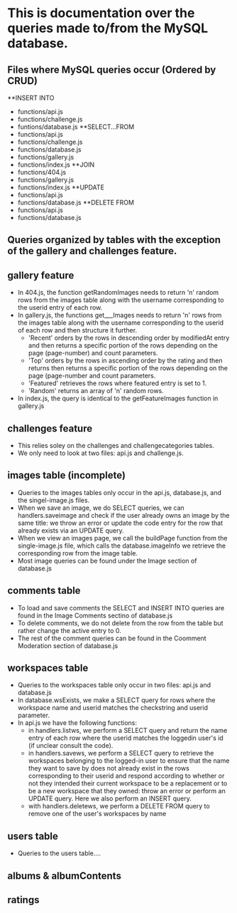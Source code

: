 
# This is documentation over the queries made to/from the MySQL database.


## Files where MySQL queries occur (Ordered by CRUD)
**INSERT INTO
* functions/api.js
* functions/challenge.js
* funtions/database.js
**SELECT...FROM 
* functions/api.js
* functions/challenge.js
* functions/database.js
* functions/gallery.js
* functions/index.js
**JOIN
* functions/404.js
* functions/gallery.js
* functions/index.js
**UPDATE
* functions/api.js
* functions/database.js
**DELETE FROM
* functions/api.js
* functions/database.js

## Queries organized by tables with the exception of the gallery and challenges feature. 

## gallery feature 
* In 404.js, the function getRandomImages needs to return 'n' random rows from the images table along with the username corresponding to the userid entry of each row.
* In gallery.js, the functions get___Images needs to return 'n' rows from the images table along with the username corresponding to the userid of each row and then structure it further.
	* 'Recent' orders by the rows in descending order by modifiedAt entry and then returns a specific portion of the rows depending on the page (page-number) and count parameters.
	* 'Top' orders by the rows in ascending order by the rating and then returns then returns a specific portion of the rows depending on the page (page-number and count parameters. 
	* 'Featured' retrieves the rows where featured entry is set to 1.
	* 'Random' returns an array of 'n' random rows.
* In index.js, the query is identical to the getFeatureImages function in gallery.js 

## challenges feature
* This relies soley on the challenges and challengecategories tables.
* We only need to look at two files: api.js and challenge.js.

## images table (incomplete)
* Queries to the images tables only occur in the api.js, database.js, and the singel-image.js files.
* When we save an image, we do SELECT queries, we can handlers.saveimage and check if the user already owns an image by the same title: we throw an error or update the code entry for the row that already exists via an UPDATE query. 
* When we view an images page, we call the buildPage function from the single-image.js file, which calls the database.imageInfo we retrieve the corresponding row from the image table.
* Most image queries can be found under the Image section of database.js

## comments table
* To load and save comments the SELECT and INSERT INTO queries are found in the Image Comments sectino of database.js
* To delete comments, we do not delete from the row from the table but rather change the active entry to 0.
* The rest of the comment queries can be found in the Coomment Moderation section of database.js
 
## workspaces table
* Queries to the workspaces table only occur in two files: api.js and database.js
* In database.wsExists, we make a SELECT query for rows where the workspace name and userid matches the checkstring and userid parameter.
* In api.js we have the following functions:
	* in handlers.listws, we perform a SELECT query and return the name entry of each row where the userid matches the loggedin user's id (if unclear consult the code).
	* in handlers.savews, we perform a SELECT query to retrieve the workspaces belonging to the logged-in user to ensure that the  name they want to save by does not already exist in the rows corresponding to their userid and respond according to whether or not they intended their current workspace to be a replacement or to be a new workspace that they owned: throw an error or perform an UPDATE query. Here we also perform an INSERT query. 
	* with handlers.deletews, we perform a DELETE FROM query to remove one of the user's workspaces by name

## users table
* Queries to the users table....

## albums & albumContents

## ratings
